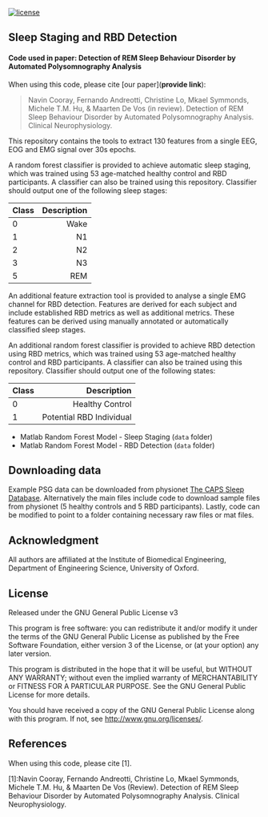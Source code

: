 [![license](https://img.shields.io/badge/License-GPL%20v3-blue.svg)](./LICENSE)


## Sleep Staging and RBD Detection
#### Code used in paper: Detection of REM Sleep Behaviour Disorder by Automated Polysomnography Analysis

When using this code, please cite [our paper](**provide link**): 

> Navin Cooray, Fernando Andreotti, Christine Lo, Mkael Symmonds, Michele T.M. Hu, & Maarten De Vos (in review). Detection of REM Sleep Behaviour Disorder by Automated Polysomnography Analysis. Clinical Neurophysiology.

This repository contains the tools to extract 130 features from a single EEG, EOG and EMG signal over 30s epochs. 

A random forest classifier is provided to achieve automatic sleep staging, which was trained using 53 age-matched healthy control and RBD participants. A classifier can also be trained using this repository. Classifier should output one of the following sleep stages:

| Class  | Description |
| ----- | -------------------:|
| 0 | Wake |
| 1 | N1 |
| 2 | N2 |
| 3 | N3 |
| 5 | REM |

An additional feature extraction tool is provided to analyse a single EMG channel for RBD detection. Features are derived for each subject and include established RBD metrics as well as additional metrics. These features can be derived using manually annotated or automatically classified sleep stages. 

An additional random forest classifier is provided to achieve RBD detection using RBD metrics, which was trained using 53 age-matched healthy control and RBD participants. A classifier can also be trained using this repository. Classifier should output one of the following states:

| Class  | Description |
| ----- | -------------------:|
| 0 | Healthy Control |
| 1 | Potential RBD Individual |

* Matlab Random Forest Model - Sleep Staging (`data` folder)
* Matlab Random Forest Model - RBD Detection  (`data` folder)

## Downloading data

Example PSG data can be downloaded from physionet [The CAPS Sleep Database](https://physionet.org/pn6/capslpdb/). Alternatively the main files include code to download sample files from physionet (5 healthy controls and 5 RBD participants). Lastly, code can be modified to point to a folder containing necessary raw files or mat files. 

## Acknowledgment
All authors are affiliated at the Institute of Biomedical Engineering, Department of Engineering Science, University of Oxford.

## License

Released under the GNU General Public License v3

This program is free software: you can redistribute it and/or modify it under the terms of the GNU General Public License as published by the Free Software Foundation, either version 3 of the License, or (at your option) any later version.

This program is distributed in the hope that it will be useful, but WITHOUT ANY WARRANTY; without even the implied warranty of MERCHANTABILITY or FITNESS FOR A PARTICULAR PURPOSE. See the GNU General Public License for more details.

You should have received a copy of the GNU General Public License along with this program. If not, see http://www.gnu.org/licenses/.

## References

When using this code, please cite [1].

[1]:Navin Cooray, Fernando Andreotti, Christine Lo, Mkael Symmonds, Michele T.M. Hu, & Maarten De Vos (Review). Detection of REM Sleep Behaviour Disorder by Automated Polysomnography Analysis. Clinical Neurophysiology.
